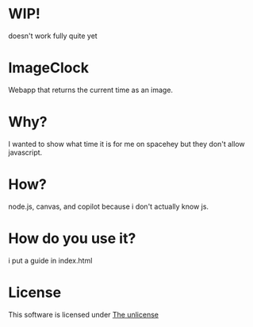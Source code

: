 # WIP!
doesn't work fully quite yet

# ImageClock
Webapp that returns the current time as an image.

# Why?
I wanted to show what time it is for me on spacehey but they don't allow javascript.

# How?
node.js, canvas, and copilot because i don't actually know js.

# How do you use it?
i put a guide in index.html

# License
This software is licensed under [The unlicense](https://unlicense.org/)
